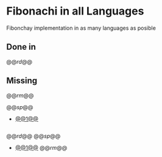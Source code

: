 # Fibonachi in all Languages

Fibonchay implementation in as many languages as posible

## Done in
@$@rd@$@
## Missing

@$@rm@$@

@$@sp@$@
- [@$@1@$@](fib@$@2@$@)

```@$@3@$@
```
@$@rd@$@
@$@sp@$@
- [@$@1@$@](fib@$@2@$@)
@$@rm@$@